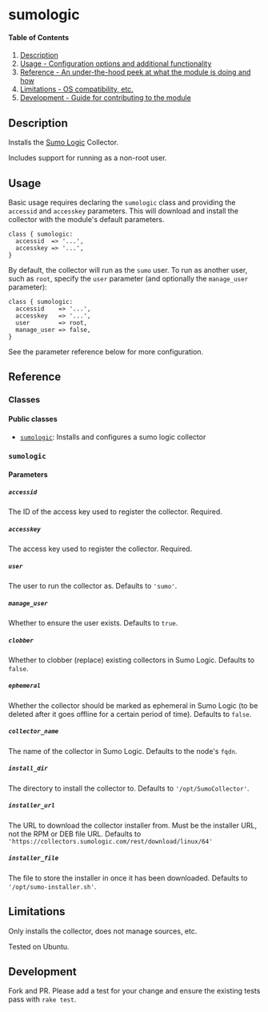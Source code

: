 # sumologic

#### Table of Contents

1. [Description](#description)
1. [Usage - Configuration options and additional functionality](#usage)
1. [Reference - An under-the-hood peek at what the module is doing and how](#reference)
1. [Limitations - OS compatibility, etc.](#limitations)
1. [Development - Guide for contributing to the module](#development)

## Description

Installs the [Sumo Logic](https://www.sumologic.com/) Collector.

Includes support for running as a non-root user.

## Usage

Basic usage requires declaring the `sumologic` class and providing the
`accessid` and `accesskey` parameters. This will download and install the
collector with the module's default parameters.

```
class { sumologic:
  accessid  => '...',
  accesskey => '...',
}
```

By default, the collector will run as the `sumo` user. To run as another user,
such as `root`, specify the `user` parameter (and optionally the `manage_user`
parameter):

```
class { sumologic:
  accessid    => '...',
  accesskey   => '...',
  user        => root,
  manage_user => false,
}
```

See the parameter reference below for more configuration.

## Reference

### Classes

#### Public classes
* [`sumologic`](#sumologic-1): Installs and configures a sumo logic collector

### `sumologic`

#### Parameters

##### `accessid`
The ID of the access key used to register the collector. Required.

##### `accesskey`
The access key used to register the collector. Required.

##### `user`
The user to run the collector as. Defaults to `'sumo'`.

##### `manage_user`
Whether to ensure the user exists. Defaults to `true`.

##### `clobber`
Whether to clobber (replace) existing collectors in Sumo Logic. Defaults to
`false`.

##### `ephemeral`
Whether the collector should be marked as ephemeral in Sumo Logic (to be
deleted after it goes offline for a certain period of time). Defaults to
`false`.

##### `collector_name`
The name of the collector in Sumo Logic. Defaults to the node's `fqdn`.

##### `install_dir`
The directory to install the collector to. Defaults to `'/opt/SumoCollector'`.

##### `installer_url`
The URL to download the collector installer from. Must be the installer URL,
not the RPM or DEB file URL.
Defaults to `'https://collectors.sumologic.com/rest/download/linux/64'`

##### `installer_file`
The file to store the installer in once it has been downloaded. Defaults to
`'/opt/sumo-installer.sh'`.

## Limitations

Only installs the collector, does not manage sources, etc.

Tested on Ubuntu.

## Development

Fork and PR. Please add a test for your change and ensure the existing tests pass with `rake test`.
